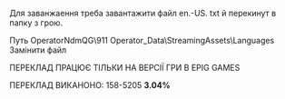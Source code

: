 Для заванжаення треба завантажити файл en.-US. txt й перекинут в папку з грою.

Путь OperatorNdmQG\911 Operator_Data\StreamingAssets\Languages 
Замінити файл

ПЕРЕКЛАД ПРАЦЮЄ ТІЛЬКИ НА ВЕРСІЇ ГРИ В EPIG GAMES 

ПЕРЕКЛАД ВИКАНОНО: 158-5205 **3.04%**
